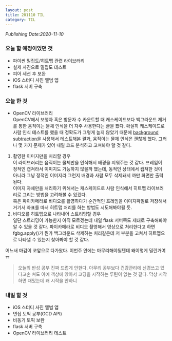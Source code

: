 ```yaml
---
layout: post
title: 201110 TIL
category: TIL
---
```

*Publishing Date:2020-11-10*

### 오늘 할 예정이었던 것
* 파이썬 밀집도/히트맵 관련 라이브러리
* 실제 사진으로 밀집도 테스트
* 피어 세션 후 보완
* iOS 스터디 사진 앨범 앱
* flask 서버 구축

### 오늘 한 것
* OpenCV 라이브러리  
OpenCV에서 보행자 혹은 방문자 수 카운트할 때 캐스케이드보다 백그라운드 제거를 통한 움직이는 물체 인식을 더 자주 사용한다는 글을 봤다. 확실히 캐스케이드로 사람 인식 테스트를 했을 때 정확도가 그렇게 높지 않았기 때문에 [background subtraction](https://docs.opencv.org/3.4.4/db/d5c/tutorial_py_bg_subtraction.html)을 사용해서 테스트해본 결과, 움직이는 물체 인식은 괜찮게 했다. 그러나 몇 가지 문제가 있어 내일 코드 분석하고 고쳐봐야 할 것 같다.  
1. 촬영한 이미지만을 처리할 경우  
이 라이브러리는 움직이는 물체만을 인식해서 배경을 지워주는 것 같다. 프레임이 정적인 캡쳐라서 이미지도 가능하지 않을까 했는데, 동적인 상태에서 캡쳐한 것이 아니라 그냥 정적인 이미지라 그런지 배경과 사람 모두 삭제돼서 까만 화면만 출력된다.  
이미지 자체만을 처리하기 위해서는 캐스케이드로 사람 인식해서 히트맵 라이브러리로 그리는 방법을 고려해볼 수 있겠다.  
혹은 파이카메라로 비디오를 촬영하다가 순간적인 프레임을 이미지파일로 저장해서 거기서 좌표를 따서 히트맵 처리를 하는 방법도 시도해봐야될 듯.
2. 비디오를 히트맵으로 나타내어 스트리밍할 경우  
일단 스트리밍이 가능한지 아직 모르겠는데 내일 flask 서버쪽도 제대로 구축해봐야 알 수 있을 것 같다. 파이카메라로 비디오 촬영해서 영상으로 처리한다고 하면 fgbg.apply()가 뭔가 백그라운드 삭제하는 처리같은데 저 부분을 고쳐서 히트맵으로 나타낼 수 있는지 찾아봐야 할 것 같다.

어느새 마감이 코앞으로 다가왔다. 이번주 안에는 마무리해야될텐데 왜이렇게 밀린거여ㅠ

> 오늘의 반성
> 공부 진짜 드럽게 안한다. 아무리 공부보다 건강관리에 신경쓰고 있다고손 쳐도 아예 책상에 앉아서 코딩을 시작하는 루틴이 없는 것 같다. 막상 시작하면 재밌는데 왜 시작을 안하니


### 내일 할 것
* iOS 스터디 사진 앨범 앱
* 면접 토픽 공부(GCD API)
* 비동기 토픽 보완
* flask 서버 구축
* OpenCV 라이브러리 테스트
